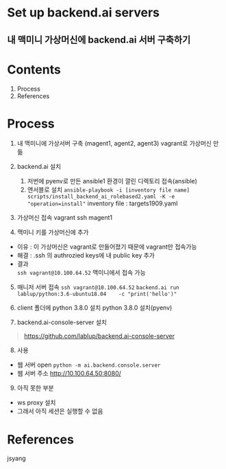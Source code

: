 

Set up backend.ai servers
=========

내 맥미니 가상머신에 backend.ai 서버 구축하기
---------


# Contents  
1. Process
2. References

# Process
1. 내 맥미니에 가상서버 구축 (magent1, agent2, agent3)
vagrant로 가상머신 만듦

2. backend.ai 설치
    1. 저번에 pyenv로 만든 ansible1 환경이 깔린 디렉토리 접속(ansible)
    2. 앤서블로 설치
    ```ansible-playbook -i [inventory file name]   scripts/install_backend_ai_rolebased2.yaml -K -e "operation=install"```
     inventory file : targets1909.yaml

3. 가상머신 접속
vagrant ssh magent1

4. 맥미니 키를 가상머신에 추가
* 이유 : 이 가상머신은 vagrant로 만들어졌기 때문에 vagrant만 접속가능  
* 해결 : .ssh 의 authrozied keys에 내 public key 추가
* 결과  
```ssh vagrant@10.100.64.52```
맥미니에서 접속 가능

5. 매니저 서버 접속 
```ssh vagrant@10.100.64.52``` 
```backend.ai run lablup/python:3.6-ubuntu18.04    -c "print('hello')"```

6. client 폴더에 python 3.8.0 설치
python 3.8.0 설치(pyenv)

7. backend.ai-console-server 설치
> https://github.com/lablup/backend.ai-console-server

8. 사용   
* 웹 서버 open
```python -m ai.backend.console.server```
* 웹 서버 주소 
http://10.100.64.50:8080/


9. 아직 못한 부분
* ws proxy 설치
* 그래서 아직 세션은 실행할 수 없음



# References
jsyang